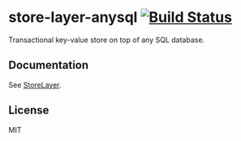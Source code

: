 # store-layer-anysql [![Build Status](https://travis-ci.org/object-layer/store-layer-anysql.svg?branch=master)](https://travis-ci.org/object-layer/store-layer-anysql)

Transactional key-value store on top of any SQL database.

## Documentation

See [StoreLayer](https://www.npmjs.com/package/store-layer).

## License

MIT
